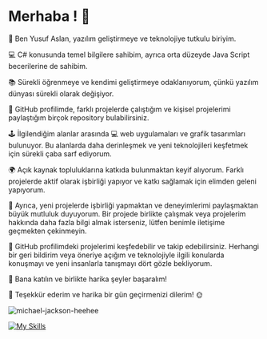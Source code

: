 <h1> Merhaba ! 👋 </h1>

🌟 Ben Yusuf Aslan, yazılım geliştirmeye ve teknolojiye tutkulu biriyim. 

💻 C# konusunda temel bilgilere sahibim, ayrıca orta düzeyde Java Script becerilerine de sahibim.

📚 Sürekli öğrenmeye ve kendimi geliştirmeye odaklanıyorum, çünkü yazılım dünyası sürekli olarak değişiyor.

🚀 GitHub profilimde, farklı projelerde çalıştığım ve kişisel projelerimi paylaştığım birçok repository bulabilirsiniz. 

🕹️ İlgilendiğim alanlar arasında 💻 web uygulamaları ve grafik tasarımları bulunuyor. Bu alanlarda daha derinleşmek ve yeni teknolojileri keşfetmek için sürekli çaba sarf ediyorum.

🌍 Açık kaynak topluluklarına katkıda bulunmaktan keyif alıyorum. Farklı projelerde aktif olarak işbirliği yapıyor ve katkı sağlamak için elimden geleni yapıyorum. 

🤝 Ayrıca, yeni projelerde işbirliği yapmaktan ve deneyimlerimi paylaşmaktan büyük mutluluk duyuyorum. Bir projede birlikte çalışmak veya projelerim hakkında daha fazla bilgi almak isterseniz, lütfen benimle iletişime geçmekten çekinmeyin.

🔎 GitHub profilimdeki projelerimi keşfedebilir ve takip edebilirsiniz. Herhangi bir geri bildirim veya öneriye açığım ve teknolojiyle ilgili konularda konuşmayı ve yeni insanlarla tanışmayı dört gözle bekliyorum. 

🌟 Bana katılın ve birlikte harika şeyler başaralım!

🙏 Teşekkür ederim ve harika bir gün geçirmenizi dilerim! 🌞

![michael-jackson-heehee](https://github.com/YusufASLAN1453/YusufAslan1453/assets/144056342/af0fe4b1-7b77-4166-9778-dda5e60b1d5e)

[![My Skills](https://skillicons.dev/icons?i=html,js,css,cs,ae,ps)](https://skillicons.dev)

